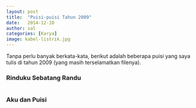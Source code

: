 ```yaml
---
layout: post
title:  "Puisi-puisi Tahun 2009"
date:   2014-12-10
author: sal
categories: [Karya]
image: kabel-listrik.jpg
---
```


<p class="intro"><span class="dropcap">T</span>anpa perlu banyak berkata-kata, berikut adalah beberapa puisi yang saya tulis di tahun 2009 (yang masih terselamatkan filenya).</p>

### Rinduku Sebatang Randu

<figure>
	<img src="2009_Rinduku sebatang randu.png" alt="">
</figure>

### Aku dan Puisi

<figure>
	<img src="2009_Aku dan Puisi.png" alt="">
</figure>
